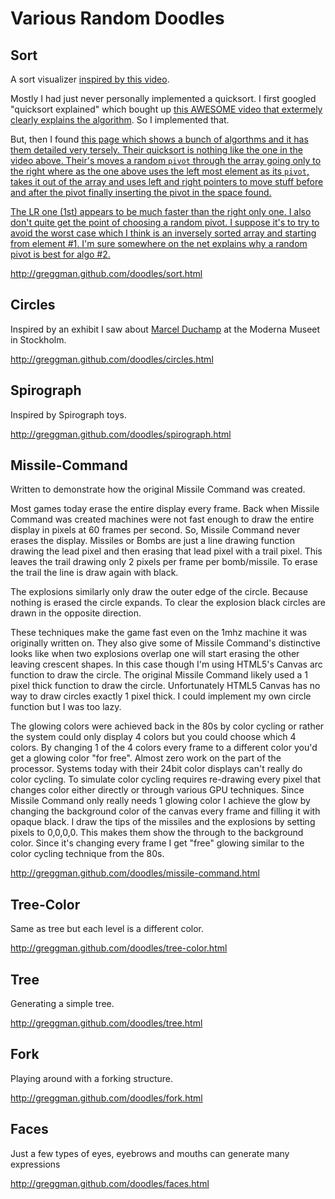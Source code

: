 Various Random Doodles
======================

Sort
----

A sort visualizer <a href="http://www.youtube.com/watch?v=kPRA0W1kECg">inspired by this video</a>.

Mostly I had just never personally implemented a quicksort.  I first
googled "quicksort explained" which bought up
<a href="http://www.youtube.com/watch?v=Z5nSXTnD1I4?">this AWESOME video that
extermely clearly explains the algorithm</a>.  So I implemented that.

But, then I found <a href="http://www.sorting-algorithms.com/">this page
which shows a bunch of algorthms and it has them detailed very tersely.
Their quicksort is nothing like the one in the video above.  Their's moves
a random `pivot` through the array going only to the right where as the one
above uses the left most element as its `pivot`, takes it out of the array
and uses left and right pointers to move stuff before and after the pivot
finally inserting the pivot in the space found.

The LR one (1st) appears to be much faster than the right only one. I also don't quite
get the point of choosing a random pivot. I suppose it's to try to avoid the worst
case which I think is an inversely sorted array and starting from element #1. I'm sure
somewhere on the net explains why a random pivot is best for algo #2.

http://greggman.github.com/doodles/sort.html


Circles
-------

Inspired by an exhibit I saw about
<a href="http://en.wikipedia.org/wiki/Marcel_Duchamp">Marcel Duchamp</a>
at the Moderna Museet in Stockholm.

http://greggman.github.com/doodles/circles.html



Spirograph
----------

Inspired by Spirograph toys.

http://greggman.github.com/doodles/spirograph.html



Missile-Command
---------------

Written to demonstrate how the original Missile Command was created.

Most games today erase the entire display every frame.  Back when Missile
Command was created machines were not fast enough to draw the entire
display in pixels at 60 frames per second.  So, Missile Command never
erases the display.  Missiles or Bombs are just a line drawing function
drawing the lead pixel and then erasing that lead pixel with a trail
pixel.  This leaves the trail drawing only 2 pixels per frame per
bomb/missile.  To erase the trail the line is draw again with black.

The explosions similarly only draw the outer edge of the circle.  Because
nothing is erased the circle expands.  To clear the explosion black
circles are drawn in the opposite direction.

These techniques make the game fast even on the 1mhz machine it was
originally written on.  They also give some of Missile Command's
distinctive looks like when two explosions overlap one will start erasing
the other leaving crescent shapes. In this case though I'm using
HTML5's Canvas arc function to draw the circle. The original Missile
Command likely used a 1 pixel thick function to draw the circle.
Unfortunately HTML5 Canvas has no way to draw circles exactly 1 pixel
thick. I could implement my own circle function but I was too lazy.

The glowing colors were achieved back in the 80s by color cycling or
rather the system could only display 4 colors but you could choose
which 4 colors. By changing 1 of the 4 colors every frame to a different
color you'd get a glowing color "for free". Almost zero work on the part
of the processor. Systems today with their 24bit color displays can't
really do color cycling. To simulate color cycling requires re-drawing
every pixel that changes color either directly or through various GPU
techniques. Since Missile Command only really needs 1 glowing color
I achieve the glow by changing the background color of the canvas every
frame and filling it with opaque black. I draw the tips of the missiles
and the explosions by setting pixels to 0,0,0,0. This makes them show
the through to the background color. Since it's changing every frame
I get "free" glowing similar to the color cycling technique from the 80s.

http://greggman.github.com/doodles/missile-command.html



Tree-Color
----------

Same as tree but each level is a different color.

http://greggman.github.com/doodles/tree-color.html



Tree
----

Generating a simple tree.

http://greggman.github.com/doodles/tree.html



Fork
----

Playing around with a forking structure.

http://greggman.github.com/doodles/fork.html



Faces
---------------------------------------------

Just a few types of eyes, eyebrows and mouths can generate many expressions

http://greggman.github.com/doodles/faces.html


